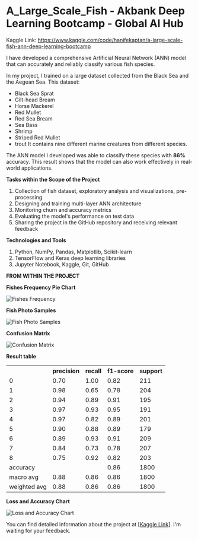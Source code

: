 # A_Large_Scale_Fish - Akbank Deep Learning Bootcamp - Global AI Hub
Kaggle Link: https://www.kaggle.com/code/hanifekaptan/a-large-scale-fish-ann-deep-learning-bootcamp

I have developed a comprehensive Artificial Neural Network (ANN) model that can accurately and reliably classify various fish species.

In my project, I trained on a large dataset collected from the Black Sea and the Aegean Sea. This dataset:
* Black Sea Sprat
* Gilt-head Bream
* Horse Mackerel
* Red Mullet
* Red Sea Bream
* Sea Bass
* Shrimp
* Striped Red Mullet
* trout
It contains nine different marine creatures from different species.

The ANN model I developed was able to classify these species with **86%** accuracy. This result shows that the model can also work effectively in real-world applications.

**Tasks within the Scope of the Project**
1. Collection of fish dataset, exploratory analysis and visualizations, pre-processing
2. Designing and training multi-layer ANN architecture
3. Monitoring churn and accuracy metrics
4. Evaluating the model's performance on test data
5. Sharing the project in the GitHub repository and receiving relevant feedback

**Technologies and Tools**
1. Python, NumPy, Pandas, Matplotlib, Scikit-learn
2. TensorFlow and Keras deep learning libraries
3. Jupyter Notebook, Kaggle, Git, GitHub

**FROM WITHIN THE PROJECT**

**Fishes Frequency Pie Chart**

![Fishes Frequency](https://github.com/user-attachments/assets/fd2b0120-dac2-4dfe-a351-2cf5ded82dd5)

**Fish Photo Samples**

![Fish Photo Samples](![image](https://github.com/user-attachments/assets/1aa25a36-3cae-4155-b961-596cae72557f))

**Confusion Matrix**

![Confusion Matrix](https://github.com/user-attachments/assets/685b2573-3094-4255-a3e6-c0705b113ebc)

**Result table**
<table>

<tr>

<th></th>

<th>precision</th>

<th>recall</th>

<th>f1-score</th>

<th>support</th>

</tr>

<tr>

<td>0</td>

<td>0.70</td>

<td>1.00</td>

<td>0.82</td>

<td>211</td>

</tr>

<tr>

<td>1</td>

<td>0.98</td>

<td>0.65</td>

<td>0.78</td>

<td>204</td>

</tr>

<tr>

<td>2</td>

<td>0.94</td>

<td>0.89</td>

<td>0.91</td>

<td>195</td>

</tr>

<tr>

<td>3</td>

<td>0.97</td>

<td>0.93</td>

<td>0.95</td>

<td>191</td>

</tr>

<tr>

<td>4</td>

<td>0.97</td>

<td>0.82</td>

<td>0.89</td>

<td>201</td>

</tr>

<tr>

<td>5</td>

<td>0.90</td>

<td>0.88</td>

<td>0.89</td>

<td>179</td>

</tr>

<tr>

<td>6</td>

<td>0.89</td>

<td>0.93</td>

<td>0.91</td>

<td>209</td>

</tr>

<tr>

<td>7</td>

<td>0.84</td>

<td>0.73</td>

<td>0.78</td>

<td>207</td>

</tr>

<tr>

<td>8</td>

<td>0.75</td>

<td>0.92</td>

<td>0.82</td>

<td>203</td>

</tr>

<tr>

<td>accuracy</td>

<td></td>

<td></td>

<td>0.86</td>

<td>1800</td>

</tr>

<tr>

<td>macro avg</td>

<td>0.88</td>

<td>0.86</td>

<td>0.86</td>

<td>1800</td>

</tr>

<tr>

<td>weighted avg</td>

<td>0.88</td>

<td>0.86</td>

<td>0.86</td>

<td>1800</td>

</tr>

</table>

**Loss and Accuracy Chart**

![Loss and Accuracy Chart](https://github.com/user-attachments/assets/58d687d1-a6de-4d99-970c-65fcba6d925f)


You can find detailed information about the project at [[Kaggle Link](https://www.kaggle.com/code/hanifekaptan/a-large-scale-fish-ann-deep-learning-bootcamp)]. I'm waiting for your feedback.
